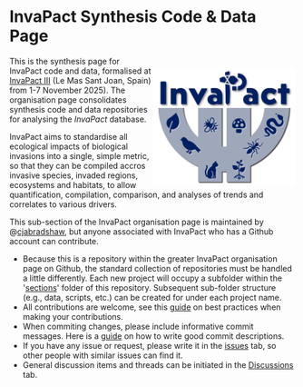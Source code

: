 # InvaPact Synthesis Code & Data Page
<img align="right" src="www/InvaPact logo.jpg" alt="InvaPact logo" width="250" style="margin-top: 20px">

This is the synthesis page for InvaPact code and data, formalised at <a href="https://www.biodiversitydynamics.fr/invapact3links/">InvaPact III</a> (Le Mas Sant Joan, Spain) from 1-7 November 2025). The organisation page consolidates synthesis code and data repositories for analysing the <em>InvaPact</em> database. 

InvaPact aims to standardise all ecological impacts of biological invasions into a single, simple metric, so that they can be compiled accros invasive species, invaded regions, ecosystems and habitats, to allow quantification, compilation, comparison, and analyses of trends and correlates to various drivers.

This sub-section of the InvaPact organisation page is maintained by @<a href="https://github.com/cjabradshaw">cjabradshaw</a>, but anyone associated with InvaPact who has a Github account can contribute.

- Because this is a repository within the greater InvaPact organisation page on Github, the standard collection of repositories must be handled a little differently. Each new project will occupy a subfolder within the '[sections](https://github.com/InvaPact/InvaPactSynthesis/tree/main/sections)' folder of this repository. Subsequent sub-folder structure (e.g., data, scripts, etc.) can be created for under each project name.
- All contributions are welcome, see this [guide](https://docs.github.com/en/get-started/using-github/github-flow) on best practices when making your contributions. 
- When commiting changes, please include informative commit messages. Here is a [guide](https://www.conventionalcommits.org/en/v1.0.0/) on how to write good commit descriptions.
- If you have any issue or request, please write it in the [issues](https://github.com/InvaPact/InvaPactSynthesis/issues) tab, so other people with similar issues can find it.
- General discussion items and threads can be initiated in the [Discussions](https://github.com/InvaPact/InvaPactSynthesis/discussions) tab.
